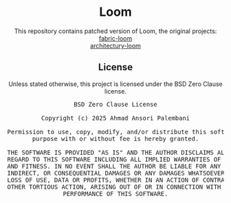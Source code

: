 <div align="center">

# Loom

This repository contains patched version of Loom, the original projects:  
[fabric-loom](https://github.com/FabricMC/fabric-loom)  
[architectury-loom](https://github.com/architectury/architectury-loom)  

## License

Unless stated otherwise, this project is licensed under the BSD Zero Clause license.

<pre>
BSD Zero Clause License

Copyright (c) 2025 Ahmad Ansori Palembani

Permission to use, copy, modify, and/or distribute this software for any
purpose with or without fee is hereby granted.

THE SOFTWARE IS PROVIDED "AS IS" AND THE AUTHOR DISCLAIMS ALL WARRANTIES WITH
REGARD TO THIS SOFTWARE INCLUDING ALL IMPLIED WARRANTIES OF MERCHANTABILITY
AND FITNESS. IN NO EVENT SHALL THE AUTHOR BE LIABLE FOR ANY SPECIAL, DIRECT,
INDIRECT, OR CONSEQUENTIAL DAMAGES OR ANY DAMAGES WHATSOEVER RESULTING FROM
LOSS OF USE, DATA OR PROFITS, WHETHER IN AN ACTION OF CONTRACT, NEGLIGENCE OR
OTHER TORTIOUS ACTION, ARISING OUT OF OR IN CONNECTION WITH THE USE OR
PERFORMANCE OF THIS SOFTWARE.
</pre>

</div>

